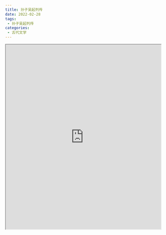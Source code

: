 ```yaml
---
title: 孙子吴起列传
date: 2022-02-28
tags:
 - 孙子吴起列传
categories:
 - 古代文学
---
```




<iframe src="http://localhost:8080/pdf/web/viewer.html?file=https://vkceyugu.cdn.bspapp.com/VKCEYUGU-e9075d72-0451-48df-afe1-d46932ae4554/5b06cd13-77c4-41b6-b4bc-dbecd2673b77.pdf" width="100%" height="600px"></iframe>
